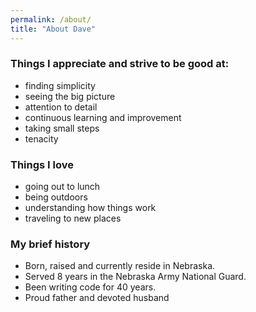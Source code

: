 ```yaml
---
permalink: /about/
title: "About Dave"
---
```


### Things I appreciate and strive to be good at:
* finding simplicity
* seeing the big picture
* attention to detail
* continuous learning and improvement
* taking small steps
* tenacity

### Things I love
* going out to lunch
* being outdoors
* understanding how things work
* traveling to new places

### My brief history
* Born, raised and currently reside in Nebraska.
* Served 8 years in the Nebraska Army National Guard.
* Been writing code for 40 years.
* Proud father and devoted husband
